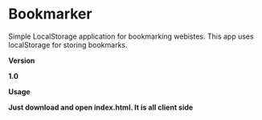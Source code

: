 # Bookmarker
Simple LocalStorage application for bookmarking webistes. This app uses localStorage for storing bookmarks.

<b>Version<b>

1.0

<b>Usage<b>

Just download and open index.html. It is all client side

